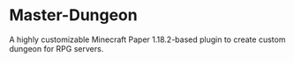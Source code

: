 # Master-Dungeon
A highly customizable Minecraft Paper 1.18.2-based plugin to create custom dungeon for RPG servers.
